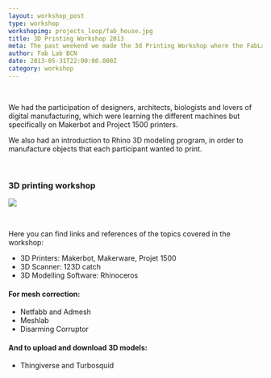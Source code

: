 ```yaml
---
layout: workshop_post
type: workshop
workshopimg: projects_loop/fab_house.jpg
title: 3D Printing Workshop 2013
meta: The past weekend we made the 3d Printing Workshop where the FabLab Barcelona opened its doors to people who wanted to approach this fascinating world.
author: Fab Lab BCN
date: 2013-05-31T22:00:00.000Z
category: workshop
---
```


&nbsp;

We had the participation of designers, architects, biologists and lovers of digital manufacturing, which were learning the different machines but specifically on Makerbot and Project 1500 printers.

We also had an introduction to Rhino 3D modeling program, in order to manufacture objects that each participant wanted to print.

&nbsp;

### 3D printing workshop

<img src="{{site.baseurl}}{{ site.url }}/img/workshops/workshops_loop/3d_printing_workshop.jpg">

&nbsp;

Here you can find links and references of the topics covered in the workshop:

* 3D Printers: Makerbot, Makerware, Projet 1500
* 3D Scanner: 123D catch
* 3D Modelling Software: Rhinoceros


#### For mesh correction:

* Netfabb and Admesh
* Meshlab
* Disarming Corruptor


#### And to upload and download 3D models:

* Thingiverse and Turbosquid